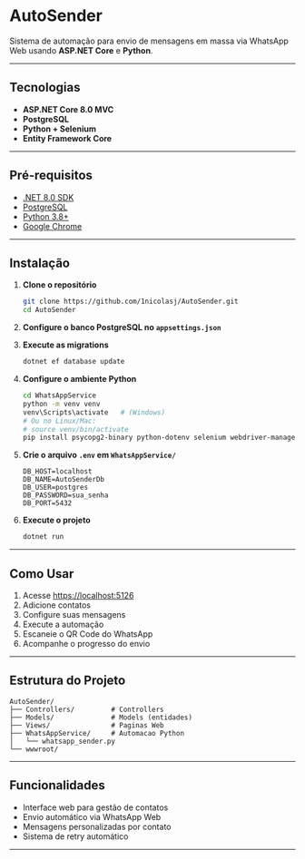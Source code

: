# AutoSender

Sistema de automação para envio de mensagens em massa via WhatsApp Web usando **ASP.NET Core** e **Python**.

---

## Tecnologias

- **ASP.NET Core 8.0 MVC**
- **PostgreSQL**
- **Python + Selenium**
- **Entity Framework Core**

---

## Pré-requisitos

- [.NET 8.0 SDK](https://dotnet.microsoft.com/en-us/download/dotnet/8.0)
- [PostgreSQL](https://www.postgresql.org/download/)
- [Python 3.8+](https://www.python.org/downloads/)
- [Google Chrome](https://www.google.com/chrome/)

---

## Instalação

1. **Clone o repositório**
    ```bash
    git clone https://github.com/1nicolasj/AutoSender.git
    cd AutoSender
    ```

2. **Configure o banco PostgreSQL no `appsettings.json`**

3. **Execute as migrations**
    ```bash
    dotnet ef database update
    ```

4. **Configure o ambiente Python**
    ```bash
    cd WhatsAppService
    python -m venv venv
    venv\Scripts\activate   # (Windows)
    # Ou no Linux/Mac:
    # source venv/bin/activate
    pip install psycopg2-binary python-dotenv selenium webdriver-manager
    ```

5. **Crie o arquivo `.env` em `WhatsAppService/`**
    ```
    DB_HOST=localhost
    DB_NAME=AutoSenderDb
    DB_USER=postgres
    DB_PASSWORD=sua_senha
    DB_PORT=5432
    ```

6. **Execute o projeto**
    ```bash
    dotnet run
    ```

---

## Como Usar

1. Acesse [https://localhost:5126](https://localhost:5126)
2. Adicione contatos
3. Configure suas mensagens
4. Execute a automação
5. Escaneie o QR Code do WhatsApp
6. Acompanhe o progresso do envio

---

## Estrutura do Projeto

```
AutoSender/
├── Controllers/         # Controllers
├── Models/              # Models (entidades)
├── Views/               # Paginas Web
├── WhatsAppService/     # Automacao Python 
│   └── whatsapp_sender.py
└── wwwroot/             
```

---

## Funcionalidades

- Interface web para gestão de contatos
- Envio automático via WhatsApp Web
- Mensagens personalizadas por contato
- Sistema de retry automático

---